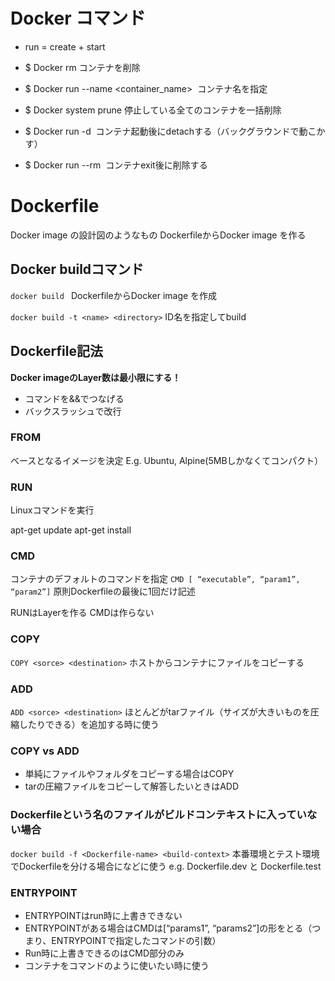 # Docker コマンド
- run = create + start

- $ Docker rm
コンテナを削除

- $ Docker run --name <container_name> <image>
コンテナ名を指定

- $ Docker system prune
停止している全てのコンテナを一括削除

- $ Docker run -d <image>
コンテナ起動後にdetachする（バックグラウンドで動こかす）

- $ Docker run --rm <image>
コンテナexit後に削除する

# Dockerfile
Docker image の設計図のようなもの
DockerfileからDocker image を作る

## Docker buildコマンド
```docker build ```
DockerfileからDocker image を作成

```docker build -t <name> <directory>```
ID名を指定してbuild

## Dockerfile記法
**Docker imageのLayer数は最小限にする！**
- コマンドを&&でつなげる
- バックスラッシュで改行

### FROM
ベースとなるイメージを決定
E.g. Ubuntu, Alpine(5MBしかなくてコンパクト）

### RUN
Linuxコマンドを実行

apt-get update
apt-get install

### CMD
コンテナのデフォルトのコマンドを指定
```CMD [ “executable”, “param1”, “param2”]```
原則Dockerfileの最後に1回だけ記述

RUNはLayerを作る
CMDは作らない

### COPY
```COPY <sorce> <destination>```
ホストからコンテナにファイルをコピーする

### ADD
```ADD <sorce> <destination>```
ほとんどがtarファイル（サイズが大きいものを圧縮したりできる）を追加する時に使う

### COPY vs ADD
- 単純にファイルやフォルダをコピーする場合はCOPY
- tarの圧縮ファイルをコピーして解答したいときはADD

### Dockerfileという名のファイルがビルドコンテキストに入っていない場合
```docker build -f <Dockerfile-name> <build-context>```
本番環境とテスト環境でDockerfileを分ける場合になどに使う
e.g. Dockerfile.dev と Dockerfile.test 

### ENTRYPOINT
- ENTRYPOINTはrun時に上書きできない
- ENTRYPOINTがある場合はCMDは[“params1”, “params2”]の形をとる（つまり、ENTRYPOINTで指定したコマンドの引数）
- Run時に上書きできるのはCMD部分のみ
- コンテナをコマンドのように使いたい時に使う
